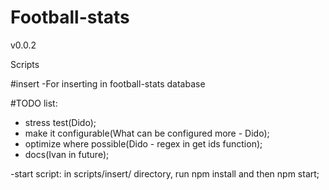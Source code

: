 # Football-stats

v0.0.2

Scripts

#insert
-For inserting in football-stats database

#TODO list:
- stress test(Dido);
- make it configurable(What can be configured more - Dido);
- optimize where possible(Dido - regex in get ids function);
- docs(Ivan in future);

-start script: in scripts/insert/ directory, run npm install and then npm start;